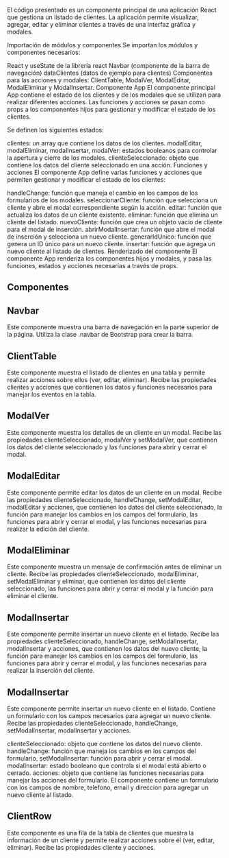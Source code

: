 El código presentado es un componente principal de una aplicación React que gestiona un listado de clientes. La aplicación permite visualizar, agregar, editar y eliminar clientes a través de una interfaz gráfica y modales.

Importación de módulos y componentes
Se importan los módulos y componentes necesarios:

React y useState de la librería react
Navbar (componente de la barra de navegación)
dataClientes (datos de ejemplo para clientes)
Componentes para las acciones y modales: ClientTable, ModalVer, ModalEditar, ModalEliminar y ModalInsertar.
Componente App
El componente principal App contiene el estado de los clientes y de los modales que se utilizan para realizar diferentes acciones. Las funciones y acciones se pasan como props a los componentes hijos para gestionar y modificar el estado de los clientes.

Se definen los siguientes estados:

clientes: un array que contiene los datos de los clientes.
modalEditar, modalEliminar, modalInsertar, modalVer: estados booleanos para controlar la apertura y cierre de los modales.
clienteSeleccionado: objeto que contiene los datos del cliente seleccionado en una acción.
Funciones y acciones
El componente App define varias funciones y acciones que permiten gestionar y modificar el estado de los clientes:

handleChange: función que maneja el cambio en los campos de los formularios de los modales.
seleccionarCliente: función que selecciona un cliente y abre el modal correspondiente según la acción.
editar: función que actualiza los datos de un cliente existente.
eliminar: función que elimina un cliente del listado.
nuevoCliente: función que crea un objeto vacío de cliente para el modal de inserción.
abrirModalInsertar: función que abre el modal de inserción y selecciona un nuevo cliente.
generarIdUnico: función que genera un ID único para un nuevo cliente.
insertar: función que agrega un nuevo cliente al listado de clientes.
Renderizado del componente
El componente App renderiza los componentes hijos y modales, y pasa las funciones, estados y acciones necesarias a través de props.

## Componentes

## Navbar
Este componente muestra una barra de navegación en la parte superior de la página. Utiliza la clase .navbar de Bootstrap para crear la barra.

## ClientTable
Este componente muestra el listado de clientes en una tabla y permite realizar acciones sobre ellos (ver, editar, eliminar). Recibe las propiedades clientes y acciones que contienen los datos y funciones necesarios para manejar los eventos en la tabla.

## ModalVer
Este componente muestra los detalles de un cliente en un modal. Recibe las propiedades clienteSeleccionado, modalVer y setModalVer, que contienen los datos del cliente seleccionado y las funciones para abrir y cerrar el modal.

## ModalEditar
Este componente permite editar los datos de un cliente en un modal. Recibe las propiedades clienteSeleccionado, handleChange, setModalEditar, modalEditar y acciones, que contienen los datos del cliente seleccionado, la función para manejar los cambios en los campos del formulario, las funciones para abrir y cerrar el modal, y las funciones necesarias para realizar la edición del cliente.

## ModalEliminar
Este componente muestra un mensaje de confirmación antes de eliminar un cliente. Recibe las propiedades clienteSeleccionado, modalEliminar, setModalEliminar y eliminar, que contienen los datos del cliente seleccionado, las funciones para abrir y cerrar el modal y la función para eliminar el cliente.

## ModalInsertar
Este componente permite insertar un nuevo cliente en el listado. Recibe las propiedades clienteSeleccionado, handleChange, setModalInsertar, modalInsertar y acciones, que contienen los datos del nuevo cliente, la función para manejar los cambios en los campos del formulario, las funciones para abrir y cerrar el modal, y las funciones necesarias para realizar la inserción del cliente.

## ModalInsertar
Este componente permite insertar un nuevo cliente en el listado. Contiene un formulario con los campos necesarios para agregar un nuevo cliente. Recibe las propiedades clienteSeleccionado, handleChange, setModalInsertar, modalInsertar y acciones.

clienteSeleccionado: objeto que contiene los datos del nuevo cliente.
handleChange: función que maneja los cambios en los campos del formulario.
setModalInsertar: función para abrir y cerrar el modal.
modalInsertar: estado booleano que controla si el modal está abierto o cerrado.
acciones: objeto que contiene las funciones necesarias para manejar las acciones del formulario.
El componente contiene un formulario con los campos de nombre, telefono, email y direccion para agregar un nuevo cliente al listado.

## ClientRow
Este componente es una fila de la tabla de clientes que muestra la información de un cliente y permite realizar acciones sobre él (ver, editar, eliminar). Recibe las propiedades cliente y acciones.


